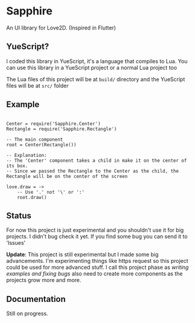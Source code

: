# Sapphire

An UI library for Love2D. (Inspired in Flutter)

## YueScript?

I coded this library in YueScript, it's a language that compiles to Lua. You can use this library in a YueScript project or a normal Lua project too

The Lua files of this project will be at `build/` directory and the YueScript files will be at `src/` folder

## Example

```moonscript

Center = require('Sapphire.Center')
Rectangle = require('Sapphire.Rectangle')

-- The main component
root = Center(Rectangle())

-- Explanation:
-- The 'Center' component takes a child in make it on the center of its box.
-- Since we passed the Rectangle to the Center as the child, the Rectangle will be on the center of the screen

love.draw = ->
    -- Use '.' not '\' or ':'
    root.draw()

```

## Status

For now this project is just experimental and you shouldn't use it for big projects. I didn't bug check it yet. If you find some bug you can send it to 'Issues'

**Update**: This project is still experimental but I made some big advancements. I'm experimenting things like https request so this project could be used for more advanced stuff. I call this project phase as *writing examples and fixing bugs* also need to create more components as the projects grow more and more.

## Documentation

Still on progress.
